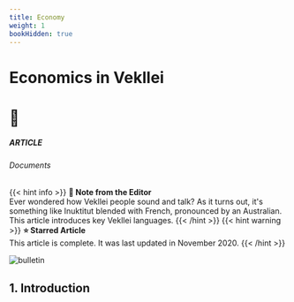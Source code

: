 ```yaml
---
title: Economy
weight: 1
bookHidden: true
---
```


<div id="headerbox">
  <h1 class="alignleft">Economics in Vekllei</h1>
  <h1 class="alignright">📑</h1>
</div>

<h5 span class="articletag"> ARTICLE </h5>
<h6 span class="sitetag">Documents</h6>

{{< hint info >}}
**🌺 Note from the Editor**  
Ever wondered how Vekllei people sound and talk? As it turns out, it's something like Inuktitut blended with French, pronounced by an Australian. This article introduces key Vekllei languages.
{{< /hint >}}
{{< hint warning >}}
**⭐ Starred Article**  
This article is complete. It was last updated in November 2020.
{{< /hint >}}

![bulletin](/images/language.jpg)

## 1. Introduction

